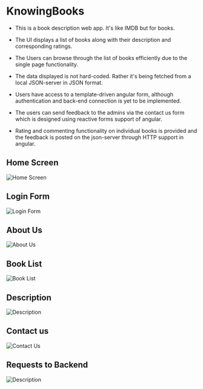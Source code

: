 # KnowingBooks

- This is a book description web app. It's like IMDB but for books.

- The UI displays a list of books along with their description and corresponding ratings. 

- The Users can browse through the list of books efficiently due to the single page functionality. 

- The data displayed is not hard-coded. Rather it's being fetched from a local JSON-server in JSON format. 

- Users have access to a template-driven angular form, although authentication and back-end connection is yet to be implemented.

- The users can send feedback to the admins via the contact us form which is designed using reactive forms support of angular.

- Rating and commenting functionality on individual books is provided and the feedback is posted on the json-server through HTTP support in angular.


## Home Screen 
![Home Screen](/Screenshots/home.png "Home")

## Login Form
![Login Form](/Screenshots/login.png "Login Form")

## About Us 
![About Us](/Screenshots/about.png "About")

## Book List
![Book List](/Screenshots/booklist.png "BookList")

## Description
![Description](/Screenshots/description.png "Description")

## Contact us
![Contact Us](/Screenshots/contact.png "Contact Us")

## Requests to Backend 
![Description](/Screenshots/backendRequests.jpeg "Backend Requests")